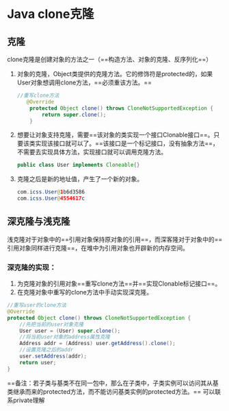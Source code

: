 # Java clone克隆

## 克隆

clone克隆是创建对象的方法之一（==构造方法、对象的克隆、反序列化==）

1. 对象的克隆，Object类提供的克隆方法。它的修饰符是protected的，如果User对象想调用clone方法，==必须重该方法。==

   ```java
   //重写clone方法
      @Override
       protected Object clone() throws CloneNotSupportedException {
           return super.clone();
       }
   ```

   

2. 想要让对象支持克隆，需要==该对象的类实现一个接口Clonable接口==。只要该类实现该接口就可以了。==该接口是一个标记接口，没有抽象方法==，不需要去实现具体方法，实现接口就可以调用克隆方法。

   ```java
   public class User implements Cloneable{}
   ```

3. 克隆之后是新的地址值，产生了一个新的对象。

   ```java
   com.icss.User@1b6d3586
   com.icss.User@4554617c
   ```

## 深克隆与浅克隆

浅克隆对于对象中的==引用对象保持原对象的引用==，而深客隆对于对象中的==引用对象同样进行克隆==，在堆中为引用对象也开辟新的内存空间。

### 深克隆的实现：

1. 为克隆对象的引用对象==重写clone方法==并==实现Clonable标记接口==。
2. 在克隆对象中重写的clone方法中手动实现深克隆。

```java
//重写user的clone方法
@Override
protected Object clone() throws CloneNotSupportedException {
    //先把当前的user对象克隆
    User user = (User) super.clone();
    //将当前user对象的address属性克隆
    Address addr = (Address) user.getAddress().clone();
    //设置克隆之后的addr
    user.setAddress(addr);
    return user;
}
```

==备注：若子类与基类不在同一包中，那么在子类中，子类实例可以访问其从基类继承而来的protected方法，而不能访问基类实例的protected方法。== 可以联系private理解

